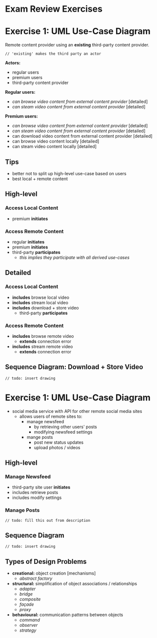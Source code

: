 # Exam Review Exercises

# Exercise 1: UML Use-Case Diagram

Remote content provider using an **existing** third-party content provider.

`// 'existing' makes the third party an actor`

**Actors:**
- regular users
- premium users
- third-party content provider

**Regular users:**
- _can browse video content from external content provider_ [detailed]
- _can steam video content from external content provider_ [detailed]

**Premium users:**
- _can browse video content from external content provider_ [detailed]
- _can steam video content from external content provider_ [detailed]
- can download video content from external content provider [detailed]
- can browse video content locally [detailed]
- can steam video content locally [detailed]

## Tips
- better not to split up high-level use-case based on users
- best local + remote content

## High-level

### Access Local Content
- premium **initiates**

### Access Remote Content
- regular **initiates**
- premium **initiates**
- third-party **participates**
  - _this implies they participate with all derived use-cases_

## Detailed

### Access Local Content
- **includes** browse local video
- **includes** stream local video
- **includes** download + store video
  - third-party **participates**

### Access Remote Content
- **includes** browse remote video
  - **extends** connection error
- **includes** stream remote video
  - **extends** connection error

## Sequence Diagram: Download + Store Video
`// todo: insert drawing`

# Exercise 1: UML Use-Case Diagram

- social media service with API for other remote social media sites
  - allows users of remote sites to:
    - manage newsfeed
      - by retrieving other users' posts
      - modifying newsfeed settings
    - mange posts
      - post new status updates
      - upload photos / videos

## High-level

### Manage Newsfeed
- third-party site user **initiates**
- includes retrieve posts
- includes modify settings

### Manage Posts
`// todo: fill this out from description`

## Sequence Diagram
`// todo: insert drawing`

## Types of Design Problems

- **creational:** object creation [mechanisms]
  - _abstract factory_
- **structural:** simplification of object associations / relationships
  - _adapter_
  - _bridge_
  - _composite_
  - _façade_
  - _proxy_
- **behavioural:** communication patterns between objects
  - _command_
  - _observer_
  - _strategy_